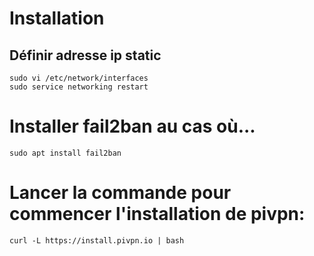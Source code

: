 # Installation
## Définir adresse ip static
    sudo vi /etc/network/interfaces
    sudo service networking restart

# Installer fail2ban au cas où...
    sudo apt install fail2ban

# Lancer la commande pour commencer l'installation de pivpn:
    curl -L https://install.pivpn.io | bash

